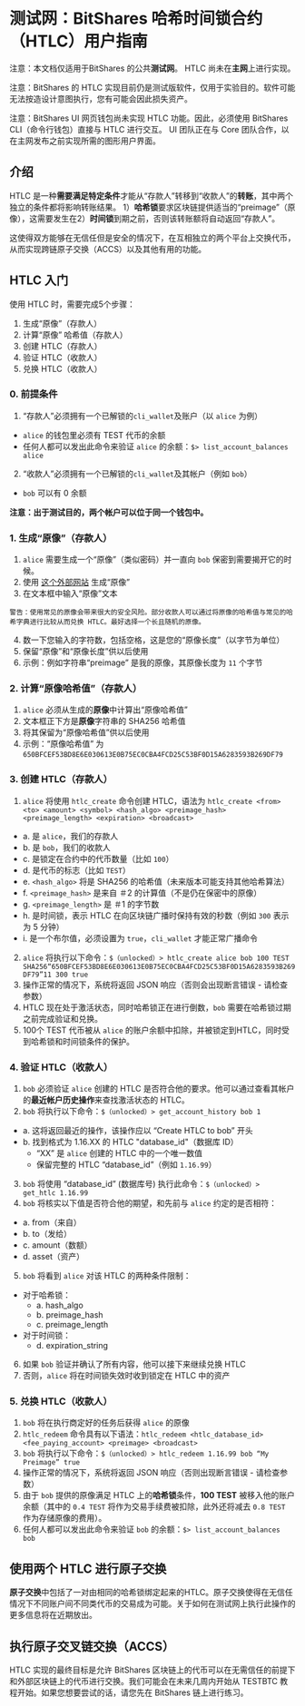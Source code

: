 # 测试网：BitShares 哈希时间锁合约（HTLC）用户指南

注意：本文档仅适用于BitShares 的公共**测试网**。 HTLC 尚未在**主网**上进行实现。
 
注意：BitShares 的 HTLC 实现目前仍是测试版软件，仅用于实验目的。软件可能无法按造设计意图执行，您有可能会因此损失资产。
 
注意：BitShares UI 网页钱包尚未实现 HTLC 功能。因此，必须使用 BitShares CLI（命令行钱包）直接与 HTLC 进行交互。 UI 团队正在与 Core 团队合作，以在主网发布之前实现所需的图形用户界面。

## 介绍
HTLC 是一种**需要满足特定条件**才能从“存款人”转移到“收款人”的**转账**，其中两个独立的条件都将影响转账结果。 1）**哈希锁**要求区块链提供适当的“preimage”（原像），这需要发生在2）**时间锁**到期之前，否则该转账额将自动返回“存款人”。
 
这使得双方能够在无信任但是安全的情况下，在互相独立的两个平台上交换代币，从而实现跨链原子交换（ACCS）以及其他有用的功能。

## HTLC 入门 
使用 HTLC 时，需要完成5个步骤： 

1. 生成“原像”（存款人） 
2. 计算“原像” 哈希值（存款人） 
3. 创建 HTLC（存款人） 
4. 验证 HTLC（收款人） 
5. 兑换 HTLC（收款人）

### 0. 前提条件
1. “存款人”必须拥有一个已解锁的`cli_wallet`及账户（以 `alice` 为例）
  - `alice` 的钱包里必须有 TEST 代币的余额
  - 任何人都可以发出此命令来验证 `alice` 的余额：`$> list_account_balances alice`
2. “收款人”必须拥有一个已解锁的`cli_wallet`及其帐户（例如 `bob`）
  - `bob` 可以有 0 余额
 
**注意：出于测试目的，两个帐户可以位于同一个钱包中。**

### 1. 生成“原像”（存款人） 
1. `alice` 需要生成一个“原像”（类似密码）并一直向 `bob` 保密到需要揭开它的时候。 
2. 使用 [这个外部网站](https://passwordsgenerator.net/sha256-hash-generator/) 生成“原像”
3. 在文本框中输入“原像”文本 
```
警告：使用常见的原像会带来很大的安全风险。部分收款人可以通过将原像的哈希值与常见的哈希字典进行比较从而兑换 HTLC。最好选择一个长且随机的原像。 
```
4. 数一下您输入的字符数，包括空格，这是您的“原像长度”（以字节为单位） 
5. 保留“原像”和“原像长度”供以后使用 
6. 示例：例如字符串“preimage” 是我的原像，其原像长度为 `11` 个字节

### 2. 计算“原像哈希值”（存款人）
1. `alice` 必须从生成的**原像**中计算出“原像哈希值”
2. 文本框正下方是**原像**字符串的 SHA256 哈希值
3. 将其保留为“原像哈希值”供以后使用
4. 示例：“原像哈希值” 为`650BFCEF53BD8E6E030613E0B75EC0CBA4FCD25C53BF0D15A6283593B269DF79`

### 3. 创建 HTLC（存款人）
1. `alice` 将使用 `htlc_create` 命令创建 HTLC，语法为 `htlc_create <from> <to> <amount> <symbol> <hash_algo> <preimage_hash> <preimage_length> <expiration> <broadcast>`

  - a. 是 `alice`，我们的存款人
  - b. 是 `bob`，我们的收款人
  - c. 是锁定在合约中的代币数量（比如 `100`）
  - d. 是代币的标志（比如 `TEST`）
  - e. `<hash_algo>` 将是 SHA256 的哈希值（未来版本可能支持其他哈希算法）
  - f. `<preimage_hash>` 是来自 ＃2 的计算值（不是仍在保密中的原像）
  - g. `<preimage_length>` 是 ＃1 的字节数
  - h. 是时间锁，表示 HTLC 在向区块链广播时保持有效的秒数（例如 `300` 表示为 5 分钟）
  - i. 是一个布尔值，必须设置为 `true`，`cli_wallet` 才能正常广播命令

2. `alice` 将执行以下命令：`$（unlocked）> htlc_create alice bob 100 TEST SHA256“650BFCEF53BD8E6E030613E0B75EC0CBA4FCD25C53BF0D15A6283593B269DF79”11 300 true`
3. 操作正常的情况下，系统将返回 JSON 响应（否则会出现断言错误 - 请检查参数）
4. HTLC 现在处于激活状态，同时哈希锁正在进行倒数，`bob` 需要在哈希锁过期之前完成验证和兑换。
5. 100个 TEST 代币被从 `alice` 的账户余额中扣除，并被锁定到HTLC，同时受到哈希锁和时间锁条件的保护。

### 4. 验证 HTLC（收款人） 
1. `bob` 必须验证 `alice` 创建的 HTLC 是否符合他的要求。他可以通过查看其帐户的**最近帐户历史操作**来查找激活状态的 HTLC。
2. `bob` 将执行以下命令：`$（unlocked）> get_account_history bob 1 `
  - a. 这将返回最近的操作，该操作应以 “Create HTLC to bob” 开头 
  - b. 找到格式为 1.16.XX 的 HTLC  "database_id"（数据库 ID）
    - “XX” 是 `alice` 创建的 HTLC 中的一个唯一数值 
    - 保留完整的 HTLC “database_id”（例如 `1.16.99`） 
3. `bob` 将使用 “database_id” (数据库号) 执行此命令：`$（unlocked）> get_htlc 1.16.99`
4. `bob` 将核实以下值是否符合他的期望，和先前与 `alice` 约定的是否相符：
  - a. from（来自）
  - b. to（发给）
  - c. amount（数额）
  - d. asset（资产）
 
5. `bob` 将看到 `alice` 对该 HTLC 的两种条件限制： 
  - 对于哈希锁： 
    - a. hash_algo 
    - b. preimage_hash
    - c. preimage_length 
  - 对于时间锁：
    - d. expiration_string 
6. 如果 `bob` 验证并确认了所有内容，他可以接下来继续兑换 HTLC 
7. 否则，`alice` 将在时间锁失效时收到锁定在 HTLC 中的资产

### 5. 兑换 HTLC（收款人）
1. `bob` 将在执行商定好的任务后获得 `alice` 的原像
2. `htlc_redeem` 命令具有以下语法：`htlc_redeem <htlc_database_id> <fee_paying_account> <preimage> <broadcast>`
3. `bob` 将执行以下命令：`$（unlocked）> htlc_redeem 1.16.99 bob “My Preimage” true`
4. 操作正常的情况下，系统将返回 JSON 响应（否则出现断言错误 - 请检查参数）
5. 由于 `bob` 提供的原像满足 HTLC 上的**哈希锁**条件，**100 TEST** 被移入他的账户余额（其中的 `0.4 TEST` 将作为交易手续费被扣除，此外还将减去 `0.8 TEST` 作为存储原像的费用）。
6. 任何人都可以发出此命令来验证 `bob` 的余额：`$> list_account_balances bob`

## 使用两个 HTLC 进行原子交换
**原子交换**中包括了一对由相同的哈希锁绑定起来的HTLC。原子交换使得在无信任情况下不同账户间不同类代币的交易成为可能。关于如何在测试网上执行此操作的更多信息将在近期放出。

## 执行原子交叉链交换（ACCS） 
HTLC 实现的最终目标是允许 BitShares 区块链上的代币可以在无需信任的前提下和外部区块链上的代币进行交换。我们可能会在未来几周内开始从 TESTBTC 教程开始。如果您想要尝试的话，请您先在 BitShares 链上进行练习。
